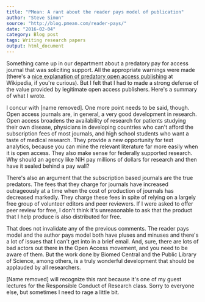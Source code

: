 ```yaml
---
title: "PMean: A rant about the reader pays model of publication"
author: "Steve Simon"
source: "http://blog.pmean.com/reader-pays/"
date: "2016-02-04"
category: Blog post
tags: Writing research papers
output: html_document
---
```


Something came up in our department about a predatory pay for access
journal that was soliciting support. All the appropriate warnings were
made (there's a [nice explanation of predatory open access
publishing](https://en.wikipedia.org/wiki/Predatory_open_access_publishing)
at Wikipedia, if you're curious). But I felt that I had to made a strong
defense of the value provided by legitimate open access publishers.
Here's a summary of what I wrote.

<!---More--->

I concur with \[name removed\]. One more point needs to be said, though.
Open access journals are, in general, a very good development in
research. Open access broadens the availability of research for patients
studying their own disease, physicians in developing countries who can't
afford the subscription fees of most journals, and high school students
who want a taste of medical research. They provide a new opportunity for
text analytics, because you can mine the relevant literature far more
easily when it is open access. They also make sense for federally
supported research. Why should an agency like NIH pay millions of
dollars for research and then have it sealed behind a pay wall?

There's also an argument that the subscription based journals are the
true predators. The fees that they charge for journals have increased
outrageously at a time when the cost of production of journals has
decreased markedly. They charge these fees in spite of relying on a
largely free group of volunteer editors and peer reviewers. If I were
asked to offer peer review for free, I don't think it's unreasonable to
ask that the product that I help produce is also distributed for free.

That does not invalidate any of the previous comments. The reader pays
model and the author pays model both have pluses and minuses and there's
a lot of issues that I can't get into in a brief email. And, sure, there
are lots of bad actors out there in the Open Access movement, and you
need to be aware of them. But the work done by Biomed Central and the
Public Library of Science, among others, is a truly wonderful
development that should be applauded by all researchers.

\[Name removed\] will recognize this rant because it's one of my guest
lectures for the Responsible Conduct of Research class. Sorry to
everyone else, but sometimes I need to rage a little bit.


